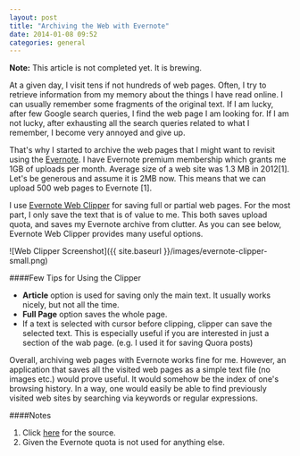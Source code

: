 ```yaml
---
layout: post
title: "Archiving the Web with Evernote"
date: 2014-01-08 09:52
categories: general 
---
```


**Note:** This article is not completed yet. It is brewing.

At a given day, I visit tens if not hundreds of web pages. Often, I try to retrieve information from my memory about the things I have read online. I can usually remember some fragments of the original text. If I am lucky, after few Google search queries, I find the web page I am looking for. If I am not lucky, after exhausting all the search queries related to what I remember, I become very annoyed and give up.

That's why I started to archive the web pages that I might want to revisit using the [Evernote][Evernote Web Site]. I have Evernote premium membership which grants me 1GB of uploads per month. Average size of a web site was 1.3 MB in 2012[1]. Let's be generous and assume it is 2MB now. This means that we can upload 500 web pages to Evernote [1].

I use [Evernote Web Clipper][ewc] for saving full or partial web pages. For the most part, I only save the text that is of value to me. This both saves upload quota, and saves my Evernote archive from clutter. As you can see below, Evernote Web Clipper provides many useful options. 

![Web Clipper Screenshot]({{ site.baseurl }}/images/evernote-clipper-small.png)

####Few Tips for Using the Clipper
- **Article** option is used for saving only the main text. It usually works nicely, but not all the time.
- **Full Page** option saves the whole page.
- If a text is selected with cursor before clipping, clipper can save the selected text. This is especially useful if you are interested in just a section of the wab page. (e.g. I used it for saving Quora posts)

Overall, archiving web pages with Evernote works fine for me. However, an application that saves all the visited web pages as a simple text file (no images etc.) would prove useful. It would somehow be the index of one's browsing history. In a way, one would easily be able to find previously visited web sites by searching via keywords or regular expressions.

####Notes
1. Click [here][pagesize] for the source.
2. Given the Evernote quota is not used for anything else.

[Evernote Web Site]: http://evernote.com/
[ewc]: http://evernote.com/webclipper/
[pagesize]: http://www.theglobeandmail.com/technology/tech-news/bloated-web-pages-costly-for-smartphone-users/article9355125/